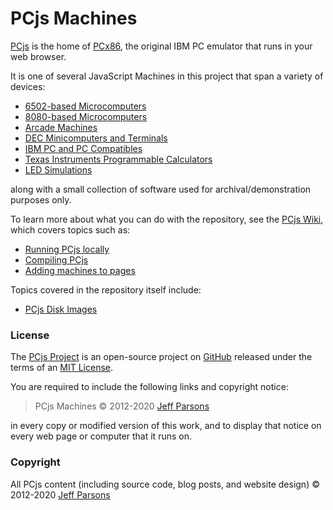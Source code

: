 # PCjs Machines

[PCjs](https://www.pcjs.org) is the home of [PCx86](/machines/pcx86/), the original IBM PC emulator that runs in your web browser.

It is one of several JavaScript Machines in this project that span a variety of devices:

  - [6502-based Microcomputers](/machines/osi/c1p/)
  - [8080-based Microcomputers](/machines/pcx80/)
  - [Arcade Machines](/machines/arcade/invaders/)
  - [DEC Minicomputers and Terminals](/machines/dec/)
  - [IBM PC and PC Compatibles](/machines/pcx86/)
  - [Texas Instruments Programmable Calculators](/machines/ti/)
  - [LED Simulations](/machines/led/)

along with a small collection of software used for archival/demonstration purposes only.

To learn more about what you can do with the repository, see the [PCjs Wiki](https://github.com/jeffpar/pcjs.org/wiki),
which covers topics such as:

  - [Running PCjs locally](https://github.com/jeffpar/pcjs.org/wiki/Running-PCjs-locally)
  - [Compiling PCjs](https://github.com/jeffpar/pcjs.org/wiki/Compiling-PCjs)
  - [Adding machines to pages](https://github.com/jeffpar/pcjs.org/wiki/Adding-machines-to-pages)

Topics covered in the repository itself include:

  - [PCjs Disk Images](/tools/disk/)

### License

The [PCjs Project](https://github.com/jeffpar/pcjs.org) is an open-source project on [GitHub](https://github.com/jeffpar)
released under the terms of an [MIT License](/LICENSE.txt).

You are required to include the following links and copyright notice:

> PCjs Machines © 2012-2020 [Jeff Parsons](https://www.pcjs.org)

in every copy or modified version of this work, and to display that notice on every web page or computer that it runs on.

### Copyright

All PCjs content (including source code, blog posts, and website design) © 2012-2020 [Jeff Parsons](https://www.pcjs.org)
